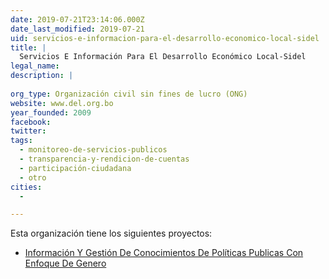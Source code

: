 ```yaml
---
date: 2019-07-21T23:14:06.000Z
date_last_modified: 2019-07-21
uid: servicios-e-informacion-para-el-desarrollo-economico-local-sidel
title: |
  Servicios E Información Para El Desarrollo Económico Local-Sidel
legal_name: 
description: |
  
org_type: Organización civil sin fines de lucro (ONG)
website: www.del.org.bo
year_founded: 2009
facebook: 
twitter: 
tags:
  - monitoreo-de-servicios-publicos
  - transparencia-y-rendicion-de-cuentas
  - participación-ciudadana
  - otro
cities: 
  - 

---
```


Esta organización tiene los siguientes proyectos:

- [Información Y Gestión De Conocimientos De Políticas Publicas Con Enfoque De Genero](/proyectos/informacion-y-gestion-de-conocimientos-de-politicas-publicas-con-enfoque-de-genero)
